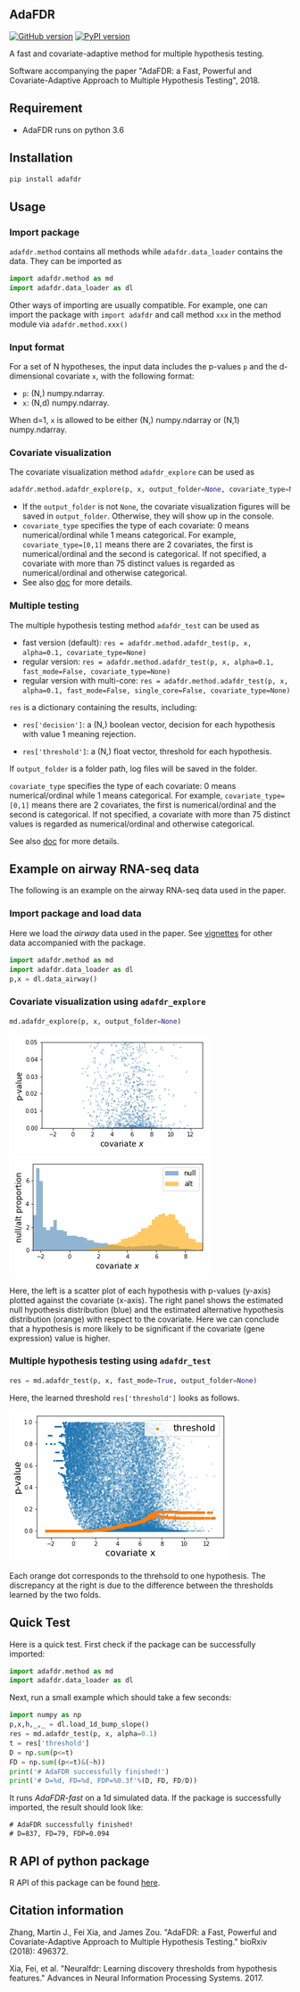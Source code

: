 ## AdaFDR
[![GitHub version](https://badge.fury.io/gh/martinjzhang%2Fadafdr.svg)](https://badge.fury.io/gh/martinjzhang%2Fadafdr) [![PyPI version](https://badge.fury.io/py/adafdr.svg)](https://badge.fury.io/py/adafdr)

A fast and covariate-adaptive method for multiple hypothesis testing. 

Software accompanying the paper "AdaFDR: a Fast, Powerful and Covariate-Adaptive Approach to Multiple Hypothesis Testing", 2018.

## Requirement
* AdaFDR runs on python 3.6

## Installation
```
pip install adafdr
```

## Usage
### Import package
`adafdr.method` contains all methods while `adafdr.data_loader` contains the data.
They can be imported as 
```python
import adafdr.method as md
import adafdr.data_loader as dl
```
Other ways of importing are usually compatible. For example, one can import the package with `import adafdr`
and call method `xxx` in the method module via `adafdr.method.xxx()`

### Input format
For a set of N hypotheses, the input data includes the p-values `p` and the d-dimensional covariate `x`, 
with the following format:

* `p`: (N,) numpy.ndarray.
* `x`: (N,d) numpy.ndarray. 

When d=1, `x` is allowed to be either (N,) numpy.ndarray 
or (N,1) numpy.ndarray.

### Covariate visualization
The covariate visualization method `adafdr_explore` can be used as 
```python
adafdr.method.adafdr_explore(p, x, output_folder=None, covariate_type=None)
```
* If the `output_folder` is not `None`, the covariate visualization figures will be 
saved in `output_folder`. Otherwise, they will show up in the console. 
* `covariate_type` specifies the type of each covariate: 0 means numerical/ordinal while 1 means categorical. For example, `covariate_type=[0,1]` means there are 2 covariates, the first is numerical/ordinal and the second is categorical. If not specified, a covariate with more than 75 distinct values is regarded as numerical/ordinal and otherwise categorical.
* See also [doc](https://htmlpreview.github.io/?https://raw.githubusercontent.com/martinjzhang/adafdr/master/doc/_build/html/api.html) for more details.

### Multiple testing
The multiple hypothesis testing method `adafdr_test` can be used as 
* fast version (default): `res = adafdr.method.adafdr_test(p, x, alpha=0.1, covariate_type=None)`
* regular version: `res = adafdr.method.adafdr_test(p, x, alpha=0.1, fast_mode=False, covariate_type=None)`
* regular version with multi-core: `res = adafdr.method.adafdr_test(p, x, alpha=0.1, fast_mode=False, single_core=False, covariate_type=None)`

`res` is a dictionary containing the results, including:
* `res['decision']`: a (N,) boolean vector, decision for each hypothesis with value 1 meaning rejection.
<!-- * `res['n_rej']`: the number of rejections (on each fold). -->
* `res['threshold']`: a (N,) float vector, threshold for each hypothesis.
<!--* `res['theta']`: a list of learned parameters. -->
If `output_folder` is a folder path, log files will be saved in the folder. 

`covariate_type` specifies the type of each covariate: 0 means numerical/ordinal while 1 means categorical. For example, `covariate_type=[0,1]` means there are 2 covariates, the first is numerical/ordinal and the second is categorical. If not specified, a covariate with more than 75 distinct values is regarded as numerical/ordinal and otherwise categorical.

See also [doc](https://htmlpreview.github.io/?https://raw.githubusercontent.com/martinjzhang/adafdr/master/doc/_build/html/api.html) for more details.

## Example on airway RNA-seq data
The following is an example on the airway RNA-seq data
used in the paper.
### Import package and load data
Here we load the *airway* data used in the paper.
See [vignettes](./vignettes) for other data accompanied with the package. 
```python
import adafdr.method as md
import adafdr.data_loader as dl
p,x = dl.data_airway()
```

### Covariate visualization using `adafdr_explore`
```python
md.adafdr_explore(p, x, output_folder=None)
```

![p_scatter](https://raw.githubusercontent.com/martinjzhang/adafdr/master/images/explore_p_feature_1.png ) 
![ratio](https://raw.githubusercontent.com/martinjzhang/adafdr/master/images/explore_ratio_feature_1.png )

Here, the left is a scatter plot of each hypothesis with p-values (y-axis) plotted against the covariate (x-axis). 
The right panel shows the estimated null hypothesis distribution (blue) and the estimated alternative hypothesis 
distribution (orange) with respect to the covariate. Here we can conclude that a hypothesis is more likely
to be significant if the covariate (gene expression) value is higher.

### Multiple hypothesis testing using `adafdr_test`
```python
res = md.adafdr_test(p, x, fast_mode=True, output_folder=None)
```

Here, the learned threshold `res['threshold']` looks as follows.

![p_scatter](https://raw.githubusercontent.com/martinjzhang/adafdr/master/images/threshold.png)

Each orange dot corresponds to the threhsold to one hypothesis. The discrepancy at the right is due to the difference between the thresholds learned by the two folds.

## Quick Test
<!-- ### Basic test -->
Here is a quick test. First check if the package can be successfully imported:
```python
import adafdr.method as md
import adafdr.data_loader as dl
```
Next, run a small example which should take a few seconds:
```python
import numpy as np
p,x,h,_,_ = dl.load_1d_bump_slope()
res = md.adafdr_test(p, x, alpha=0.1)
t = res['threshold']
D = np.sum(p<=t)
FD = np.sum((p<=t)&(~h))
print('# AdaFDR successfully finished!')
print('# D=%d, FD=%d, FDP=%0.3f'%(D, FD, FD/D))
```
It runs *AdaFDR-fast* on a 1d simulated data. If the package is successfully imported, 
the result should look like:
```
# AdaFDR successfully finished! 
# D=837, FD=79, FDP=0.094
```

<!-- 
### Compatibility testing for multi-core processing
*AdaFDR* also offers a multi-core version where the hypotheses from the two folds 
are processed in parallel. Due to some compatibility issues (of `PyTorch` and `multiprocessing`),
in some rare cases the machine will get stuck when running the regular version of *adafdr_test* 
with multi-core processing (the fast version is always fine). To check it, run the following 

```python
import adafdr.method as md
import adafdr.data_loader as dl
import numpy as np
p,x,h,_,_ = dl.load_1d_bump_slope()
n_rej,t_rej,theta = md.adafdr_test(p, x, alpha=0.1, fast_mode=False, single_core=False)
D = np.sum(p<=t_rej)
FD = np.sum((p<=t_rej)&(~h))
print('# AdaFDR successfully finished!')
print('# D=%d, FD=%d, FDP=%0.3f'%(D, FD, FD/D))
```

If the machine is compatible with the multi-core processing, the following output will show up within a minute or two:
```
# AdaFDR successfully finished! 
# D=819, FD=75, FDP=0.092
```
If nothing shows up in more than 3 minutes, then the machine is not compatible with 
multi-core processing. Then it is recommended to use `md.adafdr_test(p, x, alpha=0.1)` 
for the fast version and `md.adafdr_test(p, x, alpha=0.1, fast_mode=False)` for the regular 
version with single-core processing.
-->
## R API of python package

R API of this package can be found [here](https://github.com/fxia22/RadaFDR).

## Citation information
Zhang, Martin J., Fei Xia, and James Zou. "AdaFDR: a Fast, Powerful and Covariate-Adaptive Approach to Multiple Hypothesis Testing." bioRxiv (2018): 496372.

Xia, Fei, et al. "Neuralfdr: Learning discovery thresholds from hypothesis features." Advances in Neural Information Processing Systems. 2017.
